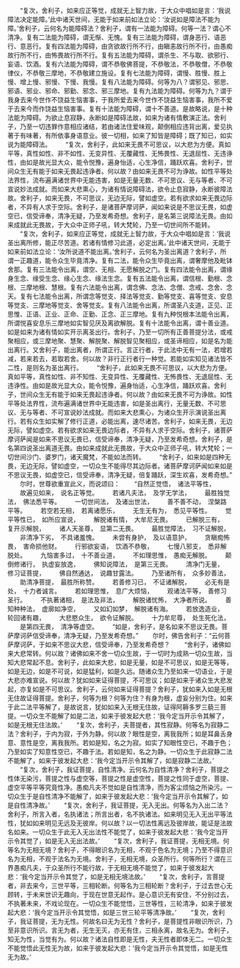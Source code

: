 <!-- { "loadSidebar": true } -->
　　“复次，舍利子，如来应正等觉，成就无上智力故，于大众中唱如是言：‘我说障法决定能障。’此中诸天世间，无能于如来前如法立论：‘汝说如是障法不能为障。’舍利子，云何名为能障碍法？舍利子，谓有一法能为障碍。何等一法？谓心不清净。复有二法能为障碍，谓无惭、无愧。复有三法能为障碍，谓身恶行、语恶行、意恶行。复有四法能为障碍，由贪欲故行所不行，由瞋恚故行所不行，由愚痴故行所不行，由怖畏故行所不行。复有五法能为障碍，谓杀生、不与取、欲邪行、妄语、饮酒。复有六法能为障碍，谓不恭敬佛菩提，不恭敬法，不恭敬僧，不恭敬律仪，不恭敬三摩地，不恭敬建立施设。复有七法能为障碍，谓慢、胜慢、胜上慢、增上慢、邪慢、下慢、我慢。复有八法能为障碍。何等为八？谓邪见、邪思、邪语、邪业、邪命、邪勤、邪念、邪三摩地。复有九法能为障碍。何等为九？谓于我身去来今世作不饶益生恼害事，于我所爱去来今世作不饶益生恼害事，我所不爱于去来今而作饶益生恼害事。复有十法能为障碍，谓十不善道。是故略说，是十种法能为障碍。为欲止息寂静，永断如是障碍法故，如来为诸有情敷演正法。舍利子，乃至一切违罪作意相应诸结，若由诸法住爱味观，颠倒相应违背出离，爱见执著于有味著，有所依事身语意业。彼一切相，如来了知皆是障碍；既了知已，如实说为能障碍法。
　　“复次，舍利子，此如来无畏不可思议，以大悲为方便。真如平等，真性如性、非不如性、无变异性、无覆藏性、无怖畏性、无退屈性、无违诤性，由如是故光显大众，能令悦豫，遍身怡适，心生净信，踊跃欢喜。舍利子，世间众生无有能于如来无畏起违诤者。何以故？由如来无畏不可为诤故。如性平等处法界性，流布遍满诸世界中无能违害，如是无量无数、不可思议、无与等者、不可宣说妙法成就。而如来大悲熏心，为诸有情说障碍法，欲令止息寂静，永断彼障法故。舍利子，如来无畏，不可思议，无边无际，譬如虚空。若有欲求如来无畏边际者，不异有人求于空际。舍利子，是诸菩萨摩诃萨，闻如来说是不思议无畏，如虚空已，信受谛奉，清净无疑，乃至发希奇想。舍利子，是名第三说障法无畏。由如来成就此无畏故，于大众中正师子吼，转大梵轮，乃至一切世间所不能转。
　　“复次，舍利子，如来应正等觉，成就无上智力故，于大众中唱如是言：‘我说圣出离所修，能正尽苦道。若诸有情修习此道，必定出离。’此中诸天世间，无能于如来前如法立论：‘汝所说道不能出离。’舍利子，云何名为圣出离道？舍利子，所谓一正趣道，能令众生毕竟清净。复有二法，能令众生毕竟出离，谓奢摩他及毗钵舍那。复有三法能令出离，谓空、无相、无愿解脱之门。复有四法能令出离，谓缘身生念、缘受生念、缘心生念、缘法生念。复有五法能令出离，谓信根、勤根、念根、三摩地根、慧根。复有六法能令出离，谓念佛、念法、念僧、念戒、念舍、念天。复有七法能令出离，所谓念等觉支、择法等觉支、勤等觉支、喜等觉支、安息等觉支、三摩地等觉支、舍等觉支。复有八法能令出离，所谓圣八支道，正见、正思惟、正语、正业、正命、正勤、正念、正三摩地。复有九种悦根本法能令出离，所谓悦喜安息乐三摩地如实智见厌及离欲解脱。复有十法能令出离，谓十善业道。如是如来为诸有情如实开示离圣出行。舍利子，乃至一切所有正善菩提分法，或戒聚相应，或三摩地聚、慧聚、解脱聚、解脱智见聚相应，或圣谛相应，如是名为能出离行。又舍利子，能出离者，所谓正行。言正行者，于此法中无有一法，若增若减，若来若去，若取若舍。何以故？非行正行者行一种觉。若能如实知见诸法皆不二性，是则名为圣出离行。
　　“舍利子，此如来无畏不可思议，以大悲为方便。真如平等，真性如性、非不知性、无变异性、无覆藏性、无怖畏性、无退屈性、无违诤性。由如是故光显大众，能令悦豫，遍身怡适，心生净信，踊跃欢喜。舍利子，世间众生无有能于如来无畏起违诤者。何以故？由如来无畏不可为诤故。如性平等处法界性，流布遍满诸世界中无能违害，如是圣出离行，无量无数、不可思议、无与等者、不可宣说妙法成就。而如来大悲熏心，为诸众生开示演说圣出离行。若有众生如实解了修行正道，必能出离，速尽诸苦。舍利子，如来无畏，无边无际，譬如虚空。若有欲求如来无畏边际者，不异有人求于空际。舍利子，诸菩萨摩诃萨闻是如来不思议无畏已，信受谛奉，清净无疑，乃至发希奇想。舍利子，是名第四说圣出离道无畏。由如来成就此无畏故，于大众中正师子吼，转大梵轮；一切世间沙门、婆罗门，诸天魔梵，不能如法而转。
　　“舍利子，如来如是四种无畏，无边无际，譬如虚空，一切众生不能得尽其边际者。诸菩萨摩诃萨闻如来如是不思议无畏，如虚空已，信受谛奉，清净无疑，倍复踊跃，深生欢喜，发希奇想。”
　　尔时，世尊欲重宣此义，而说颂曰：
　　“自然正觉悟，　诸法平等性，
　　故遍见如来，　说名正等觉。
　　若诸凡夫法，　及学无学法，
　　最胜独觉法，　佛法悉平等。
　　一切世间法，　及诸出世法，
　　善不善不动，　涅槃路平等。
　　若空若无相，　若离诸愿乐，
　　无生无有为，　悉见平等性。
　　觉平等性已，　如所应宣说，
　　解脱诸有情，　大牟尼无畏。
　　已解脱三有，　复开示解脱，
　　诸人天圣尊，　显第二无畏。
　　最胜觉障法，　习不证解脱，
　　非清净下劣，　不具诸羞愧。
　　未尝有身护，　及以语意护，
　　贪瞋痴怖畏，　害命损他财。
　　行邪欲妄语，　饮酒不恭敬，
　　七慢八邪支，　悉非解脱处。
　　九恼害多过，　十不善业道，
　　不如理思惟，　愚痴无解脱。
　　颠倒修诸行，　执虚妄放逸，
　　佛知说障法，　是第三无畏。
　　清净门无量，　修习证菩提，
　　佛自然通达，　说趣甘露法。
　　乃至诸所有，　众多妙善法，
　　助清净菩提，　最胜所称赞。
　　若善修习已，　不证诸解脱，
　　必无有是处，　十力者诚言。
　　若如理思惟，　息广大烦恼，
　　观诸法平等，　善修习圣行。
　　不执著诸相，　是法及非法，
　　解脱诸忧怖，　大净者所说。
　　善知种种法，　虚廓如净空，
　　又如幻如梦，　解脱诸有海。
　　若放逸造业，　轮回诸有趣，
　　大悲愍众生，　欲令证解脱。
　　十力牟尼尊，　处生死化法，
　　是第四无畏，　清净等虚空。
　　“如是，舍利子，是名如来不思议无畏。菩萨摩诃萨信受谛奉，清净无疑，乃至发希奇想。”
　　尔时，佛告舍利子：“云何菩萨摩诃萨，于如来不思议大悲，信受谛奉，乃至发希奇想？
　　“舍利子，诸佛如来大悲常转。何以故？诸佛如来不舍一切众生故，于一切时为成熟一切众生故，当知大悲常起不息。舍利子，此如来大悲，如是无量，如是不可思议，如是无等等，如是无边，如是不可说，如是猛利，如是久远。随诸众生乃至如来一切语业，于是大悲亦难宣说。何以故？犹如如来证得菩提，不可思议；如是如来于诸众生大悲发起，亦复如是不可思议。舍利子，云何如来证得菩提？舍利子，犹如来入如是无根无住故证得菩提。舍利子，何等为根？何等为住？有身为根，虚妄分别为住。如来于此二法平等解了，是故说言，犹如如来入无根无住故，证得阿耨多罗三藐三菩提。一切众生不能解了如是二法，如来于彼发起大悲：‘我今定当开示令其解了，如是无根无住法故。’
　　“复次，舍利子，夫菩提者，其性寂静。何等名为寂静二法？舍利子，于内为寂，于外为静。何以故？眼性是空，离我我所；如是耳鼻舌身意、意性是空，离我我所。若如是知，名之为寂。如实了知眼性空已，不趣于色；乃至如实了知意性空已，不趣于法。若如是知，名之为静。一切众生于此寂静二法不能解了，如来于彼发起大悲：‘我今定当开示令其解了，如是寂静二法故。’
　　“复次，舍利子，我证菩提，自性清净。云何名为自性清净？舍利子，菩提之性体无染污，菩提之性与虚空等，菩提之性是虚空性，菩提之性同于虚空，菩提、虚空平等平等究竟性净。愚痴凡夫不觉如是自性清净，而为客尘烦恼之所染污。一切众生于是自性清净不能解了，如来于彼发起大悲：‘我今定当开示令其解了，如是自性清净故。’
　　“复次，舍利子，我证菩提，无入无出。何等名为入出二法？舍利子，所言入者，名执诸法；所言出者，名不执诸法。如来明见无入无出平等法性，犹如如来明见无远及无彼岸。何以故？以一切法性离远及彼岸故，能证是法故名如来。一切众生于此无入无出法性不能觉了，如来于彼发起大悲：‘我今定当开示令其觉了，如是无入无出法故。’
　　“复次，舍利子，我证菩提，无相无境。何等名为无相无境？舍利子，不得眼识名为无相，不观于色名为无境；乃至不得意识名为无相，不观于法名为无境。舍利子，无相无境，众圣所行。何等所行？谓在三界愚痴凡夫，于众圣所行不能行故，于无相无境不能觉了，如来于彼发起大悲：‘我今定当开示令其觉了，如是无相无境法故。’
　　“复次，舍利子，言菩提者，非去来今，三世平等，三相轮断。何等名为三相轮断？舍利子，于过去世心无顾转，于未来世识无趣向，于现在世意无起作。是心意识无有安住，不分别过去，不执著未来，不戏论现在。一切众生不能觉悟，三世等性，三轮清净，如来于彼发起大悲：‘我今定当开示令其觉悟，如是三世三轮平等清净故。’
　　“复次，舍利子，我证菩提，无为无性。何故名曰无为无性？舍利子，是菩提性非眼识所识，乃至非意识所识。言无为者，无生无灭，亦无有住，三相永离，故名无为。舍利子，知无为性，当觉有为。何以故？诸法自性即是无性，夫无性者即体无二。一切众生不能觉悟此无性无为故，如来于彼发起大悲：‘我今定当开示令其觉悟，如是无性无为故。’
